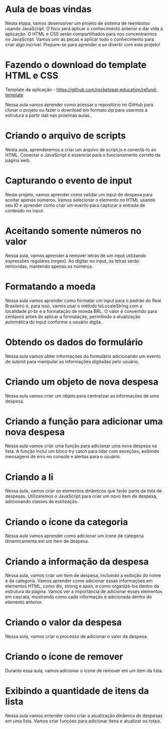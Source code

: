 # Aula de boas vindas
Nesta etapa, vamos desenvolver um projeto de sistema de reembolso usando JavaScript. O foco será aplicar o conhecimento anterior e dar vida à aplicação. O HTML e CSS serão compartilhados para nos concentrarmos no JavaScript. Vamos unir as peças e aplicar todo o conhecimento para criar algo incrível. Prepare-se para aprender e se divertir com este projeto! 

# Fazendo o download do template HTML e CSS
Template da aplicação - https://github.com/rocketseat-education/refund-template

Nessa aula vamos aprender como acessar o repositório no GitHub para clonar o projeto ou fazer o download em formato zip para usarmos a estrutura a partir dali nas próximas aulas.

# Criando o arquivo de scripts
Nesta aula, aprenderemos a criar um arquivo de script.js e conectá-lo ao HTML. Conectar o JavaScript é essencial para o funcionamento correto da página web.

# Capturando o evento de input
Neste projeto, vamos aprender como validar um input de despesa para aceitar apenas números. Vamos selecionar o elemento no HTML usando seu ID e aprender como criar um evento para capturar a entrada de conteúdo no input.

# Aceitando somente números no valor
Nessa aula, vamos aprender a remover letras de um input utilizando espressões regulares (regex). Ao digitar no input, as letras serão removidas, mantendo apenas os números.

# Formatando a moeda
Nessa aula vamos aprender como formatar um input para o padrão do Real Brasileiro e, para isso, vamos usar o método toLocaleString com a localidade pt-br e a formatação de moeda BRL. O valor é convertido para centavos antes de aplicar a formatação, permitindo a atualização automática do input conforme o usuário digita.

# Obtendo os dados do formulário
Nessa aula vamos obter informações do formulário adicionando um evento de submit para manipular as informações digitadas pelo usuário.

# Criando um objeto de nova despesa
Nessa aula vamos criar um objeto para centralizar as informações de uma despesa.

# Criando a função para adicionar uma nova despesa
Nessa aula vamos criar uma função para adicionar uma nova despesa na lista. A função inclui um bloco try catch para lidar com exceções, exibindo mensagens de erro no console e alertas para o usuário.

# Criando a li
Nessa aula, vamos criar os elementos dinâmicos que farão parte da lista de despesas. Utilizaremos o JavaScript para criar um novo item de despesa, adicionando classes de estilização.

# Criando o ícone da categoria
Nessa aula vamos aprender como adicionar um ícone de categoria dinamicamente em um item de despesa.

# Criando a informação da despesa
Nessa aula, vamos criar um item de despesa, incluindo a exibição do nome e da categoria. Vamos aprender como adicionar essas informações em elementos HTML, como div, strong e span, e como organizá-los dentro da estrutura da página. Vamos ver a importância de adicionar esses elementos em cascata, mostrando como cada informação é adicionada dentro do elemento anterior.

# Criando o valor da despesa
Nessa aula, vamos criar o processo de adicionar o valor da despesa.

# Criando o ícone de remover
Durante essa aula, vamos adicionar o ícone de remover em um item da lista. 

# Exibindo a quantidade de itens da lista
Nessa aula vamos entender como criar a atualização dinâmica de despesas em uma lista. Vamos criar funções para adicionar itens e atualizar os totais.